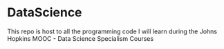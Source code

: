 # DataScience
This repo is host to all the programming code I will learn during the Johns Hopkins MOOC - Data Science Specialism Courses
